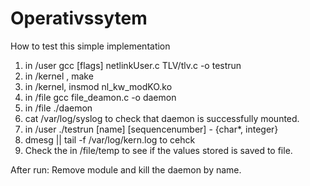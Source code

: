 # Operativssytem
How to test this simple implementation

1. in /user gcc [flags] netlinkUser.c TLV/tlv.c -o testrun
2. in /kernel , make 
3. in /kernel, insmod nl_kw_modKO.ko
4. in /file gcc file_deamon.c -o daemon 
5. in /file ./daemon
6. cat /var/log/syslog to check that daemon is successfully mounted. 
7. in /user ./testrun [name] [sequencenumber] -  {char*, integer} 
8. dmesg || tail -f /var/log/kern.log  to cehck
9. Check the in /file/temp to see if the values stored is saved to file. 

After run:
Remove module and kill the daemon by name. 
